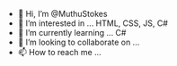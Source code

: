 - 👋 Hi, I’m @MuthuStokes
- 👀 I’m interested in ... HTML, CSS, JS, C#
- 🌱 I’m currently learning ... C#
- 💞️ I’m looking to collaborate on ... 
- 📫 How to reach me ...

<!---
MuthuStokes/MuthuStokes is a ✨ special ✨ repository because its `README.md` (this file) appears on your GitHub profile.
You can click the Preview link to take a look at your changes.
--->
